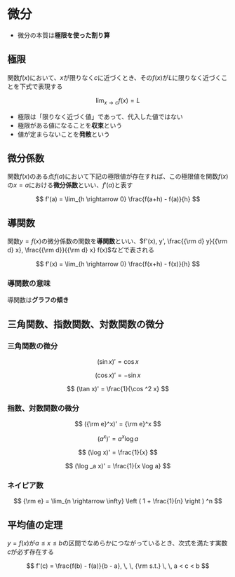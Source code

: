 # 微分

- 微分の本質は**極限を使った割り算**

## 極限

関数$f(x)$において、$x$が限りなく$c$に近づくとき、その$f(x)$が$L$に限りなく近づくことを下式で表現する

$$
\lim _{x \rightarrow c} f(x) = L
$$

- 極限は「限りなく近づく値」であって、代入した値ではない
- 極限がある値になることを**収束**という
- 値が定まらないことを**発散**という

## 微分係数

関数$f(x)$のある点$f(a)$において下記の極限値が存在すれば、この極限値を関数$f(x)$の$x=a$における**微分係数**といい、$f'(a)$と表す

$$
f'(a) = \lim_{h \rightarrow 0} \frac{f(a+h) - f(a)}{h}
$$

## 導関数

関数$y = f(x)$の微分係数の関数を**導関数**といい、$f'(x), y', \frac{{\rm d} y}{{\rm d} x}, \frac{{\rm d}}{{\rm d} x} f(x)$などで表される

$$
f'(x) = \lim_{h \rightarrow 0} \frac{f(x+h) - f(x)}{h}
$$

### 導関数の意味

導関数は**グラフの傾き**

## 三角関数、指数関数、対数関数の微分

### 三角関数の微分

$$
(\sin x)' = \cos x
$$

$$
(\cos x)' = - \sin x
$$

$$
(\tan x)' = \frac{1}{\cos ^2 x}
$$

### 指数、対数関数の微分

$$
({\rm e}^x)' = {\rm e}^x
$$

$$
(a^x)' = a^x \log a
$$

$$
(\log x)' = \frac{1}{x}
$$

$$
(\log _a x)' = \frac{1}{x \log a}
$$

### ネイピア数

$$
{\rm e} = \lim_{n \rightarrow \infty} \left ( 1 + \frac{1}{n} \right ) ^n
$$

## 平均値の定理

$y = f(x)$が$a \leq x \leq b$の区間でなめらかにつながっているとき、次式を満たす実数$c$が必ず存在する

$$
f'(c) = \frac{f(b) - f(a)}{b - a}, \, \,
{\rm s.t.} \, \, a < c < b
$$
